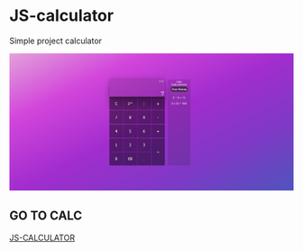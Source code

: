 # JS-calculator
Simple project calculator

![calc](./calc.jpg)

## GO TO CALC
[JS-CALCULATOR](https://m4tiss.github.io/JS-calc/)
